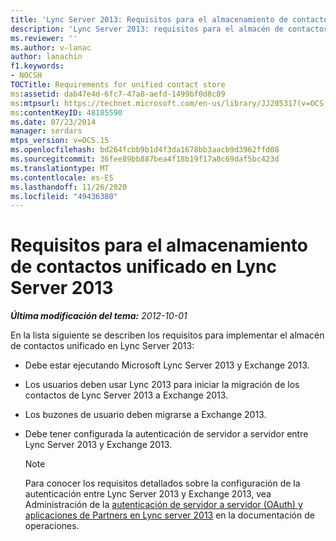 ```yaml
---
title: 'Lync Server 2013: Requisitos para el almacenamiento de contactos unificado'
description: 'Lync Server 2013: requisitos para el almacén de contactos unificado.'
ms.reviewer: ''
ms.author: v-lanac
author: lanachin
f1.keywords:
- NOCSH
TOCTitle: Requirements for unified contact store
ms:assetid: dab47e4d-6fc7-47a8-aefd-1499bf0d8c89
ms:mtpsurl: https://technet.microsoft.com/en-us/library/JJ205317(v=OCS.15)
ms:contentKeyID: 48185590
ms.date: 07/23/2014
manager: serdars
mtps_version: v=OCS.15
ms.openlocfilehash: bd264fcbb9b1d4f3da1678bb3aacb9d3962ffd08
ms.sourcegitcommit: 36fee89bb887bea4f18b19f17a8c69daf5bc423d
ms.translationtype: MT
ms.contentlocale: es-ES
ms.lasthandoff: 11/26/2020
ms.locfileid: "49436380"
---
```

# <a name="requirements-for-unified-contact-store-in-lync-server-2013"></a>Requisitos para el almacenamiento de contactos unificado en Lync Server 2013

<div data-xmlns="http://www.w3.org/1999/xhtml">

<div class="topic" data-xmlns="http://www.w3.org/1999/xhtml" data-msxsl="urn:schemas-microsoft-com:xslt" data-cs="https://msdn.microsoft.com/">

<div data-asp="https://msdn2.microsoft.com/asp">



</div>

<div id="mainSection">

<div id="mainBody">

<span> </span>

_**Última modificación del tema:** 2012-10-01_

En la lista siguiente se describen los requisitos para implementar el almacén de contactos unificado en Lync Server 2013:

  - Debe estar ejecutando Microsoft Lync Server 2013 y Exchange 2013.

  - Los usuarios deben usar Lync 2013 para iniciar la migración de los contactos de Lync Server 2013 a Exchange 2013.

  - Los buzones de usuario deben migrarse a Exchange 2013.

  - Debe tener configurada la autenticación de servidor a servidor entre Lync Server 2013 y Exchange 2013.
    
    <div>
    

    > [!NOTE]  
    > Para conocer los requisitos detallados sobre la configuración de la autenticación entre Lync Server 2013 y Exchange 2013, vea Administración de la <A href="lync-server-2013-managing-server-to-server-authentication-oauth-and-partner-applications.md">autenticación de servidor a servidor (OAuth) y aplicaciones de Partners en Lync server 2013</A> en la documentación de operaciones.

    
    </div>

</div>

<span> </span>

</div>

</div>

</div>

